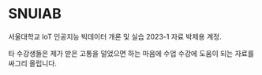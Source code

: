 # SNUIAB
서울대학교 IoT 인공지능 빅데이터 개론 및 실습 2023-1 자료 박제용 계정.

타 수강생들은 제가 받은 고통을 덜었으면 하는 마음에 수업 수강에 도움이 되는 자료를 싸그리 올립니다.
